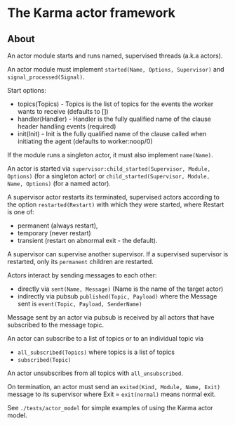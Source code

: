 # The Karma actor framework

## About

An actor module starts and runs named, supervised threads (a.k.a actors).

An actor module must implement `started(Name, Options, Supervisor)` and `signal_processed(Signal)`.

Start options:

* topics(Topics) - Topics is the list of topics for the events the worker wants to receive (defaults to [])
* handler(Handler) - Handler is the fully qualified name of the clause header handling events (required)
* init(Init) - Init is the fully qualified name of the clause called when initiating the agent (defaults to worker:noop/0)

If the module runs a singleton actor, it must also implement `name(Name)`.

An actor is started via `supervisor:child_started(Supervisor, Module, Options)` (for a singleton actor) or `child_started(Supervisor, Module, Name, Options)` (for a named actor).

A supervisor actor restarts its terminated, supervised actors according to the option `restarted(Restart)` with which they were started, where Restart is one of:

* permanent (always restart),
* temporary (never restart)
* transient (restart on abnormal exit - the default).

A supervisor can supervise another supervisor. If a supervised supervisor is restarted, only its `permanent` children are restarted.

Actors interact by sending messages to each other:

* directly via `sent(Name, Message)` (Name is the name of the target actor)
* indirectly via pubsub `published(Topic, Payload)` where the Message sent is `event(Topic, Payload, SenderName)`

Message sent by an actor via pubsub is received by all actors that have subscribed to the message topic.

An actor can subscribe to a list of topics or to an individual topic via

* `all_subscribed(Topics)` where topics is a list of topics
* `subscribed(Topic)`

An actor unsubscribes from all topics with `all_unsubscribed`.

On termination, an actor must send an `exited(Kind, Module, Name, Exit)` message to its supervisor where Exit = `exit(normal)` means normal exit.

See `./tests/actor_model` for simple examples of using the Karma actor model.
